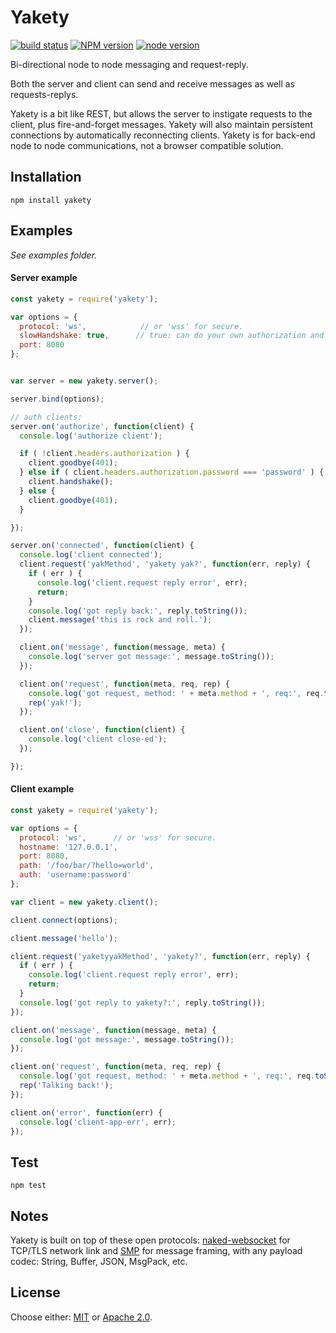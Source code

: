 # Yakety

[![build status][travis-image]][travis-url]
[![NPM version][npm-image]][npm-url]
[![node version][node-image]][node-url]

[travis-image]: https://api.travis-ci.org/fluidecho/yakety.png
[travis-url]: https://travis-ci.org/fluidecho/yakety
[npm-image]: https://img.shields.io/npm/v/yakety.svg?style=flat-square
[npm-url]: https://npmjs.org/package/yakety
[node-image]: https://img.shields.io/badge/node.js-%3E=_1-blue.svg?style=flat-square
[node-url]: http://nodejs.org/download/

Bi-directional node to node messaging and request-reply.  

Both the server and client can send and receive messages as well as requests-replys.

Yakety is a bit like REST, but allows the server to instigate requests to the client, plus fire-and-forget messages. Yakety will also maintain persistent connections by automatically reconnecting clients. Yakety is for back-end node to node communications, not a browser compatible solution.

## Installation

```
npm install yakety
```


## Examples

_See examples folder._

#### Server example

```js
const yakety = require('yakety');

var options = {
  protocol: 'ws',            // or 'wss' for secure.
  slowHandshake: true,      // true: can do your own authorization and handshake or close socket.
  port: 8080
};


var server = new yakety.server();

server.bind(options);

// auth clients:
server.on('authorize', function(client) {
  console.log('authorize client');

  if ( !client.headers.authorization ) {
    client.goodbye(401);
  } else if ( client.headers.authorization.password === 'password' ) {
    client.handshake();
  } else {
    client.goodbye(401);
  }

});

server.on('connected', function(client) {
  console.log('client connected');
  client.request('yakMethod', 'yakety yak?', function(err, reply) {
    if ( err ) {
      console.log('client.request reply error', err);
      return;
    }
    console.log('got reply back:', reply.toString());
    client.message('this is rock and roll.');
  });

  client.on('message', function(message, meta) {
    console.log('server got message:', message.toString());
  });

  client.on('request', function(meta, req, rep) {
    console.log('got request, method: ' + meta.method + ', req:', req.toString());
    rep('yak!');
  });

  client.on('close', function(client) {
    console.log('client close-ed');
  });

});

```

#### Client example

```js
const yakety = require('yakety');

var options = {
  protocol: 'ws',      // or 'wss' for secure.
  hostname: '127.0.0.1',
  port: 8080,
  path: '/foo/bar/?hello=world',
  auth: 'username:password'
};

var client = new yakety.client();

client.connect(options);

client.message('hello');

client.request('yaketyyakMethod', 'yakety?', function(err, reply) {
  if ( err ) {
    console.log('client.request reply error', err);
    return;
  }
  console.log('got reply to yakety?:', reply.toString());
});

client.on('message', function(message, meta) {
  console.log('got message:', message.toString());
});

client.on('request', function(meta, req, rep) {
  console.log('got request, method: ' + meta.method + ', req:', req.toString());
  rep('Talking back!');
});

client.on('error', function(err) {
  console.log('client-app-err', err);
});

```

## Test

```
npm test
```

## Notes

Yakety is built on top of these open protocols: [naked-websocket](https://www.npmjs.com/package/naked-websocket) for TCP/TLS network link and [SMP](https://www.npmjs.com/package/smp) for message framing, with any payload codec: String, Buffer, JSON, MsgPack, etc.  


## License

Choose either: [MIT](http://opensource.org/licenses/MIT) or [Apache 2.0](http://www.apache.org/licenses/LICENSE-2.0).
